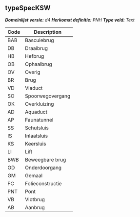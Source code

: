 ## typeSpecKSW

*__Domeinlijst versie:__ d4*
*__Herkomst definitie:__ PNH*
*__Type veld:__ Text*

|__Code__ |__Description__	|
|	---	|	---	|
| BAB | Basculebrug |
| DB | Draaibrug |
| HB | Hefbrug |
| OB | Ophaalbrug |
| OV | Overig |
| BR | Brug |
| VD | Viaduct |
| SO | Spoorwegovergang |
| OK | Overkluizing |
| AD | Aquaduct |
| AP | Faunatunnel |
| SS | Schutsluis |
| IS | Inlaatsluis |
| KS | Keersluis |
| LI | Lift |
| BWB | Beweegbare brug |
| OD | Onderdoorgang |
| GM | Gemaal |
| FC | Folieconstructie |
| PNT | Pont |
| VB | Vlotbrug |
| AB | Aanbrug |
